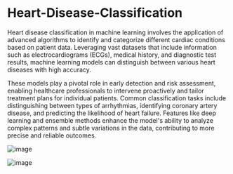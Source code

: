 # Heart-Disease-Classification
Heart disease classification in machine learning involves the application of advanced algorithms to identify and categorize different cardiac conditions based on patient data. Leveraging vast datasets that include information such as electrocardiograms (ECGs), medical history, and diagnostic test results, machine learning models can distinguish between various heart diseases with high accuracy.

These models play a pivotal role in early detection and risk assessment, enabling healthcare professionals to intervene proactively and tailor treatment plans for individual patients. Common classification tasks include distinguishing between types of arrhythmias, identifying coronary artery disease, and predicting the likelihood of heart failure. Features like deep learning and ensemble methods enhance the model's ability to analyze complex patterns and subtle variations in the data, contributing to more precise and reliable outcomes.


![image](https://github.com/Deepashri22/Heart-Disease-Classification/assets/89677697/a59c8291-be95-431d-acab-fbee55dfc710)


![image](https://github.com/Deepashri22/Heart-Disease-Classification/assets/89677697/f4a3aef3-ce8a-4c4e-bb23-52c6a8ab3287)

